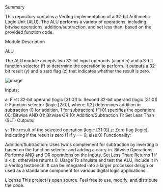 Summary

This repository contains a Verilog implementation of a 32-bit Arithmetic Logic Unit (ALU). The ALU performs a variety of operations, including bitwise operations, addition/subtraction, and set less than, based on the provided function code.

Module Description

ALU

The ALU module accepts two 32-bit input operands (a and b) and a 3-bit function selector (f) to determine the operation to perform. It outputs a 32-bit result (y) and a zero flag (z) that indicates whether the result is zero.

![image](https://github.com/user-attachments/assets/b7a3022c-2be5-4dc5-888b-89e1a4d4628b)


Inputs:

a: First 32-bit operand (logic [31:0])
b: Second 32-bit operand (logic [31:0])
f: Function selector (logic [2:0]), where:
f[2] determines addition or subtraction (0 for addition, 1 for subtraction)
f[1:0] specifies the operation:
00: Bitwise AND
01: Bitwise OR
10: Addition/Subtraction
11: Set Less Than (SLT)
Outputs:

y: The result of the selected operation (logic [31:0])
z: Zero flag (logic), indicating if the result is zero (1 if y == 0, else 0)
Functionality:

Addition/Subtraction: Uses two's complement for subtraction by inverting b based on the function selector and adding a carry-in.
Bitwise Operations: Performs AND and OR operations on the inputs.
Set Less Than: Returns 1 if a < b, otherwise returns 0.
Usage
To simulate and test the ALU, include it in a Verilog testbench. It can be integrated into a larger processor design or used as a standalone component for various digital logic applications.

License
This project is open source. Feel free to use, modify, and distribute the code.

